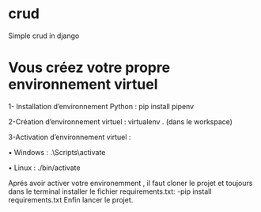 # crud
Simple crud in django



# Vous créez votre propre environnement virtuel 
1- Installation d’environnement Python : pip install pipenv

2-Création d’environnement virtuel : virtualenv . (dans le workspace)

3-Activation d’environnement virtuel :

• Windows : .\Scripts\activate

• Linux : ./bin/activate

Aprés avoir activer votre environemment , il faut cloner le projet et toujours dans le terminal installer le fichier requirements.txt:
-pip install requirements.txt 
Enfin lancer le projet.
